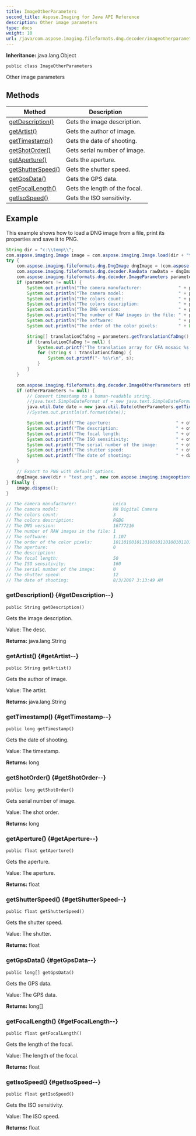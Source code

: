 ```yaml
---
title: ImageOtherParameters
second_title: Aspose.Imaging for Java API Reference
description: Other image parameters
type: docs
weight: 10
url: /java/com.aspose.imaging.fileformats.dng.decoder/imageotherparameters/
---
```

**Inheritance:**
java.lang.Object
```
public class ImageOtherParameters
```

Other image parameters
## Methods

| Method | Description |
| --- | --- |
| [getDescription()](#getDescription--) | Gets the image description. |
| [getArtist()](#getArtist--) | Gets the author of image. |
| [getTimestamp()](#getTimestamp--) | Gets the date of shooting. |
| [getShotOrder()](#getShotOrder--) | Gets serial number of image. |
| [getAperture()](#getAperture--) | Gets the aperture. |
| [getShutterSpeed()](#getShutterSpeed--) | Gets the shutter speed. |
| [getGpsData()](#getGpsData--) | Gets the GPS data. |
| [getFocalLength()](#getFocalLength--) | Gets the length of the focal. |
| [getIsoSpeed()](#getIsoSpeed--) | Gets the ISO sensitivity. |

## Example
This example shows how to load a DNG image from a file, print its properties and save it to PNG.
``` java
String dir = "c:\\temp\\";
com.aspose.imaging.Image image = com.aspose.imaging.Image.load(dir + "test.dng");
try {
    com.aspose.imaging.fileformats.dng.DngImage dngImage = (com.aspose.imaging.fileformats.dng.DngImage) image;
    com.aspose.imaging.fileformats.dng.decoder.RawData rawData = dngImage.getImgData();
    com.aspose.imaging.fileformats.dng.decoder.ImageParameters parameters = rawData.getImageDataParameters();
    if (parameters != null) {
        System.out.println("The camera manufacturer:              " + parameters.getCameraManufacturer());
        System.out.println("The camera model:                     " + parameters.getModel());
        System.out.println("The colors count:                     " + parameters.getColorsCount());
        System.out.println("The colors description:               " + parameters.getDescription());
        System.out.println("The DNG version:                      " + parameters.getDngVersion());
        System.out.println("The number of RAW images in the file: " + parameters.getRawCount());
        System.out.println("The software:                         " + parameters.getSoftware());
        System.out.println("The order of the color pixels:        " + Long.toBinaryString(parameters.getFilters()));

        String[] translationCfaDng = parameters.getTranslationCfaDng();
        if (translationCfaDng != null) {
            System.out.printf("The translation array for CFA mosaic %s:\r\n", translationCfaDng.length);
            for (String s : translationCfaDng) {
                System.out.printf("- %s\r\n", s);
            }
        }
    }

    com.aspose.imaging.fileformats.dng.decoder.ImageOtherParameters otherParameters = rawData.getImageOtherParameters();
    if (otherParameters != null) {
        // Convert timestamp to a human-readable string.
        //java.text.SimpleDateFormat sf = new java.text.SimpleDateFormat("yyyy-MM-dd");
        java.util.Date date = new java.util.Date(otherParameters.getTimestamp());
        //System.out.println(sf.format(date));

        System.out.printf("The aperture:                         " + otherParameters.getAperture());
        System.out.printf("The description:                      " + otherParameters.getDescription());
        System.out.printf("The focal length:                     " + otherParameters.getFocalLength());
        System.out.printf("The ISO sensitivity:                  " + otherParameters.getIsoSpeed());
        System.out.printf("The serial number of the image:       " + otherParameters.getShotOrder());
        System.out.printf("The shutter speed:                    " + otherParameters.getShutterSpeed());
        System.out.printf("The date of shooting:                 " + date);
    }

    // Export to PNG with default options.
    dngImage.save(dir + "test.png", new com.aspose.imaging.imageoptions.PngOptions());
} finally {
    image.dispose();
}

// The camera manufacturer:              Leica
// The camera model:                     M8 Digital Camera
// The colors count:                     3
// The colors description:               RGBG
// The DNG version:                      16777216
// The number of RAW images in the file: 1
// The software:                         1.107
// The order of the color pixels:        10110100101101001011010010110100
// The aperture:                         0
// The description:
// The focal length:                     50
// The ISO sensitivity:                  160
// The serial number of the image:       0
// The shutter speed:                    12
// The date of shooting:                 8/3/2007 3:13:49 AM
```

### getDescription() {#getDescription--}
```
public String getDescription()
```


Gets the image description.

Value: The desc.

**Returns:**
java.lang.String
### getArtist() {#getArtist--}
```
public String getArtist()
```


Gets the author of image.

Value: The artist.

**Returns:**
java.lang.String
### getTimestamp() {#getTimestamp--}
```
public long getTimestamp()
```


Gets the date of shooting.

Value: The timestamp.

**Returns:**
long
### getShotOrder() {#getShotOrder--}
```
public long getShotOrder()
```


Gets serial number of image.

Value: The shot order.

**Returns:**
long
### getAperture() {#getAperture--}
```
public float getAperture()
```


Gets the aperture.

Value: The aperture.

**Returns:**
float
### getShutterSpeed() {#getShutterSpeed--}
```
public float getShutterSpeed()
```


Gets the shutter speed.

Value: The shutter.

**Returns:**
float
### getGpsData() {#getGpsData--}
```
public long[] getGpsData()
```


Gets the GPS data.

Value: The GPS data.

**Returns:**
long[]
### getFocalLength() {#getFocalLength--}
```
public float getFocalLength()
```


Gets the length of the focal.

Value: The length of the focal.

**Returns:**
float
### getIsoSpeed() {#getIsoSpeed--}
```
public float getIsoSpeed()
```


Gets the ISO sensitivity.

Value: The ISO speed.

**Returns:**
float
